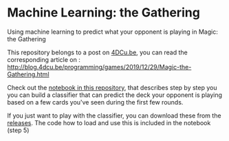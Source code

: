 # Machine Learning: the Gathering
Using machine learning to predict what your opponent is playing in Magic: the Gathering

This repository belongs to a post on [4DCu.be](https://blog.4dcu.be), you can read the corresponding article on : http://blog.4dcu.be/programming/games/2019/12/29/Magic-the-Gathering.html

Check out the [notebook in this repository](MLtG.ipynb), that describes step by step you you can build a classifier that can predict the deck 
your opponent is playing based on a few cards you've seen during the first few rounds.

If you just want to play with the classifier, you can download these from the [releases](https://github.com/4dcu-be/Machine-Learning-the-Gathering/releases/tag/v1.0). The code how to load and use this is included in the notebook (step 5)

